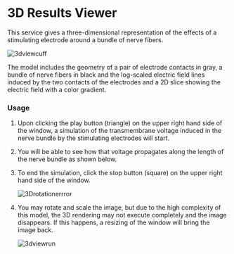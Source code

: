 # 3D Results Viewer

This service gives a three-dimensional representation of the effects of a stimulating electrode around a bundle of nerve fibers.

![3dviewcuff](https://user-images.githubusercontent.com/32800795/61648162-3205b580-acaf-11e9-9e36-bbd77624b42e.JPG ':size=400%')

The model includes the geometry of a pair of electrode contacts in gray, a bundle of nerve fibers in black and the log-scaled electric field lines induced by the two contacts of the electrodes and a 2D slice showing the electric field with a color gradient. 

### Usage
1. Upon clicking the play button (triangle) on the upper right hand side of the window, a simulation of the transmembrane voltage induced in the nerve bundle by the stimulating electrodes will start.
2. You will be able to see how that voltage propagates along the length of the nerve bundle as shown below.
3. To end the simulation, click the stop button (square) on the upper right hand side of the window.

    ![3Drotationerrror](https://user-images.githubusercontent.com/32800795/61648163-3205b580-acaf-11e9-9797-a6909af04ee2.gif)

4. You may rotate and scale the image, but due to the high complexity of this model, the 3D rendering may not execute completely and the image disappears. If this happens, a resizing of the window will bring the image back.

    ![3dviewrun](https://user-images.githubusercontent.com/32800795/61648161-3205b580-acaf-11e9-99da-93a8162029b0.gif)
